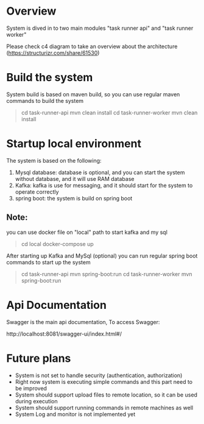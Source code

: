 # Overview

System is dived in to two main modules "task runner api" and "task runner worker"

Please check c4 diagram to take an overview about the architecture (https://structurizr.com/share/61530) 

# Build the system

System build is based on maven build, so you can use regular maven commands to build the system

> cd task-runner-api
> mvn clean install
> cd task-runner-worker
> mvn clean install

# Startup local environment

The system is based on the following:
1) Mysql database: database is optional, and you can start the system without database, and it will use RAM database
2) Kafka: kafka is use for messaging, and it should start for the system to operate correctly
3) spring boot: the system is build on spring boot

## Note:

you can use docker file on "local" path to start kafka and my sql

> cd local
> docker-compose up

After starting up Kafka and MySql (optional) you can run regular spring boot commands to start up the system

> cd task-runner-api
> mvn spring-boot:run
> cd task-runner-worker
> mvn spring-boot:run

# Api Documentation

Swagger is the main api documentation, To access Swagger:

http://localhost:8081/swagger-ui/index.html#/

# Future plans

- System is not set to handle security (authentication, authorization)
- Right now system is executing simple commands and this part need to be improved
- System should support upload files to remote location, so it can be used during execution
- System should support running commands in remote machines as well
- System Log and monitor is not implemented yet
